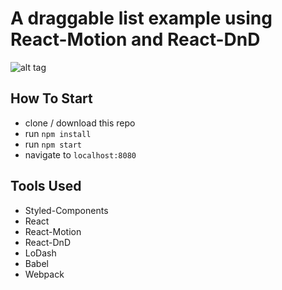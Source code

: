 # A draggable list example using React-Motion and React-DnD

![alt tag](https://github.com/xbrightmatterx/ReactAnimatedList/blob/master/ListDemo.gif)

## How To Start

- clone / download this repo
- run `npm install`
- run `npm start`
- navigate to `localhost:8080`

## Tools Used

- Styled-Components
- React
- React-Motion
- React-DnD
- LoDash
- Babel
- Webpack